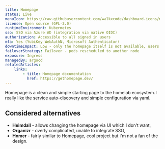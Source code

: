 ```yaml
---
title: Homepage
status: Live
menuIcon: https://raw.githubusercontent.com/walkxcode/dashboard-icons/main/png/homepage.png
license: Open source (GPL-3.0)
runtimeEnvironment: Kubernetes
sso: SSO via Azure AD (integration via native OIDC)
authorization: Accessible to all signed in users
mfa: Yes (YubiKey WebAuthN, Microsoft Authenticator)
downtimeImpact: Low - only the homepage itself is not available, users can use direct URLs to access individual services
failoverStrategy: Failover - pods rescheduled to another node
exposure: Ingress
managedBy: argocd
relatedArticles:
    links:
        - title: Homepage documentation
          href: https://gethomepage.dev/
---
```


Homepage is a clean and simple starting page to the homelab ecosystem. I really like the service auto-discovery and simple configuration via yaml.

## Considered alternatives
- **Heimdall** - allows changing the homepage via UI which I don't want,
- **Organizr** - overly complicated, unable to integrate SSO,
- **Homer** - fairly similar to Homepage, cool project but I'm not a fan of the design.
